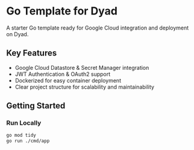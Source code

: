 # Go Template for Dyad

A starter Go template ready for Google Cloud integration and deployment on Dyad.

## Key Features

- Google Cloud Datastore & Secret Manager integration
- JWT Authentication & OAuth2 support
- Dockerized for easy container deployment
- Clear project structure for scalability and maintainability

## Getting Started

### Run Locally

```bash
go mod tidy
go run ./cmd/app
